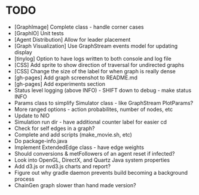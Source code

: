 TODO
====
- [GraphImage] Complete class - handle corner cases
- [GraphIO] Unit tests
- [Agent Distribution] Allow for leader placement
- [Graph Visualization] Use GraphStream events model for updating display
- [tinylog] Option to have logs written to both console and log file
- [CSS] Add sprite to show direction of traversal for undirected graphs
- [CSS] Change the size of the label for when graph is really dense
- [gh-pages] Add graph screenshot to README.md
- [gh-pages] Add experiments section
- Status level logging (above INFO) - SHIFT down to debug - make status INFO
- Params class to simplify Simulator class - like GraphStream PlotParams?
- More ranged options - action probabilites, number of nodes, etc
- Update to NIO
- Simulation run dir - have additional counter label for easier cd
- Check for self edges in a graph?
- Complete and add scripts (make_movie.sh, etc)
- Do package-info.java
- Implement ExtendedEdge class - have edge weights
- Should conversions & metFollowers of an agent reset if infected?
- Look into OpenGL, DirectX, and Quartz Java system properties
- Add d3.js or nvd3.js charts and report?
- Figure out why gradle daemon prevents build becoming a background process
- ChainGen graph slower than hand made version?
